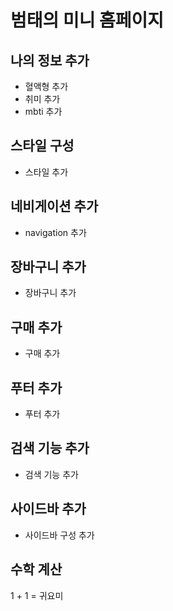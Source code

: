 # 범태의 미니 홈페이지

## 나의 정보 추가
- 혈액형 추가
- 취미 추가
- mbti 추가

## 스타일 구성
- 스타일 추가

## 네비게이션 추가
- navigation 추가

## 장바구니 추가
- 장바구니 추가

## 구매 추가
- 구매 추가

## 푸터 추가
- 푸터 추가

## 검색 기능 추가
- 검색 기능 추가

## 사이드바 추가
- 사이드바 구성 추가

## 수학 계산
1 + 1 = 귀요미